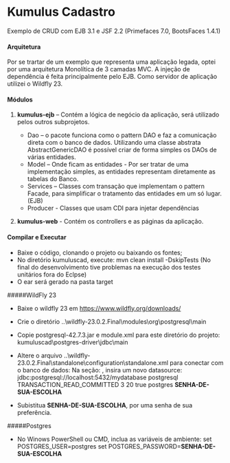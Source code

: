 # Kumulus Cadastro
Exemplo de CRUD com EJB 3.1 e JSF 2.2 (Primefaces 7.0, BootsFaces 1.4.1)

#### Arquitetura
Por se trartar de um exemplo que representa uma aplicação legada, optei por uma arquitetura Monolítica de 3 camadas MVC.
A injeção de dependência é feita principalmente pelo EJB.
Como servidor de aplicação utilizei o Wildfly 23.

#### Módulos
1. **kumulus-ejb** – Contém a lógica de negócio da aplicação, será utilizado pelos outros subprojetos. 
	- Dao – o pacote funciona como o pattern DAO e faz a comunicação direta com o banco de dados. Utilizando uma classe abstrata AbstractGenericDAO é possível criar de forma simples os DAOs de várias entidades.
	- Model – Onde ficam as entidades - Por ser tratar de uma implementação simples, as entidades representam diretamente as tabelas do Banco.
	- Services – Classes com transação que implementam o pattern Facade, para simplificar o tratamento das entidades em um só lugar. (EJB)
	- Producer - Classes que usam CDI para injetar dependências
	
2. **kumulus-web** - Contém os controllers e as páginas da aplicação.

#### Compilar e Executar

- Baixe o código, clonando o projeto ou baixando os fontes;
- No diretório kumuluscad, execute: mvn clean install -DskipTests (No final do desenvolvimento tive problemas na execução dos testes unitários fora do Eclpse)
- O ear será gerado na pasta target

#####WildFly 23
- Baixe o wildfly 23 em https://www.wildfly.org/downloads/
- Crie o diretório ..\wildfly-23.0.2.Final\modules\org\postgresql\main
- Copie postgresql-42.7.3.jar e module.xml para este diretório do projeto: kumuluscad\postgres-driver\jdbc\main
- Altere o arquivo ..\wildfly-23.0.2.Final\standalone\configuration\standalone.xml para conectar com o banco de dados:
	Na seção: <subsystem xmlns="urn:jboss:domain:datasources:6.0">, insira um novo datasource:
	<datasource jta="true" jndi-name="java:jboss/datasources/MyPostgresDS" pool-name="MyPostgresDS" enabled="true" use-java-context="true">
                    <connection-url>jdbc:postgresql://localhost:5432/mydatabase</connection-url>
                    <driver>postgresql</driver>
                    <transaction-isolation>TRANSACTION_READ_COMMITTED</transaction-isolation>
                    <pool>
                        <min-pool-size>3</min-pool-size>
                        <max-pool-size>20</max-pool-size>
                        <prefill>true</prefill>
                    </pool>
                    <security>
                        <user-name>postgres</user-name>
                        <password>**SENHA-DE-SUA-ESCOLHA**</password>
                    </security>
                </datasource>
				
- Subistitua **SENHA-DE-SUA-ESCOLHA**, por uma senha de sua preferência.

#####Postgres
- No Winows PowerShell ou CMD, inclua as variáveis de ambiente:
set POSTGRES_USER=postgres
set POSTGRES_PASSWORD=**SENHA-DE-SUA-ESCOLHA**
 

